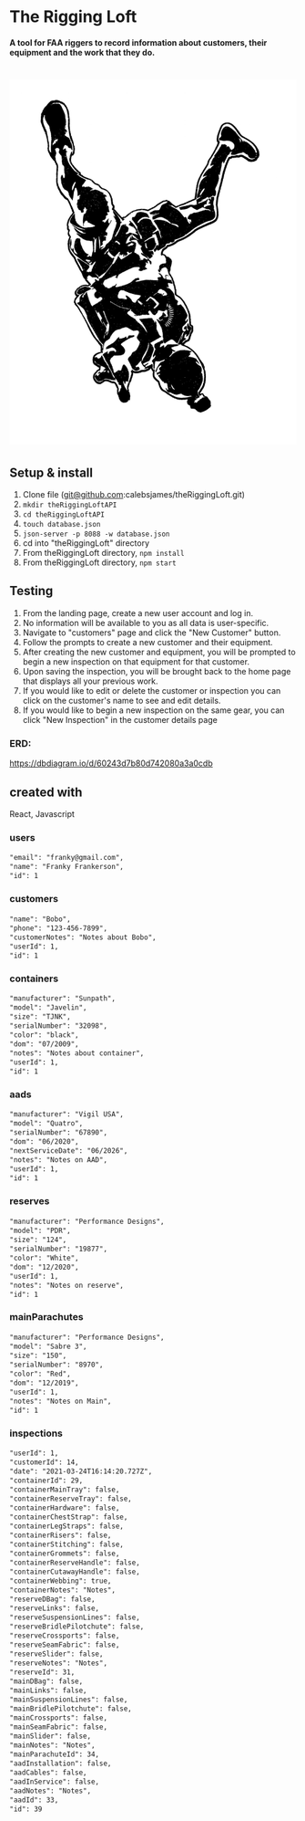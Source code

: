 # The Rigging Loft

#### A tool for FAA riggers to record information about customers, their equipment and the work that they do.

# ![theriggingloft](src/logo.png)


## Setup & install
1. Clone file (git@github.com:calebsjames/theRiggingLoft.git)
2. `mkdir theRiggingLoftAPI`
3. `cd theRiggingLoftAPI`
4. `touch database.json`
5. `json-server -p 8088 -w database.json`
6. cd into "theRiggingLoft" directory
7. From theRiggingLoft directory, `npm install`
8. From theRiggingLoft directory, `npm start`

## Testing
1. From the landing page, create a new user account and log in.
2. No information will be available to you as all data is user-specific.
3. Navigate to "customers" page and click the "New Customer" button.
4. Follow the prompts to create a new customer and their equipment.
5. After creating the new customer and equipment, you will be prompted to begin a new inspection on that equipment for that customer.
6. Upon saving the inspection, you will be brought back to the home page that displays all your previous work.
7. If you would like to edit or delete the customer or inspection you can click on the customer's name to see and edit details.
8. If you would like to begin a new inspection on the same gear, you can click "New Inspection" in the customer details page

### ERD:
https://dbdiagram.io/d/60243d7b80d742080a3a0cdb

## created with 
React, Javascript

### users
    "email": "franky@gmail.com",
    "name": "Franky Frankerson",
    "id": 1
 
### customers
    "name": "Bobo",
    "phone": "123-456-7899",
    "customerNotes": "Notes about Bobo",
    "userId": 1,
    "id": 1
  
 ### containers
    "manufacturer": "Sunpath",
    "model": "Javelin",
    "size": "TJNK",
    "serialNumber": "32098",
    "color": "black",
    "dom": "07/2009",
    "notes": "Notes about container",
    "userId": 1,
    "id": 1
  
  ### aads 
    "manufacturer": "Vigil USA",
    "model": "Quatro",
    "serialNumber": "67890",
    "dom": "06/2020",
    "nextServiceDate": "06/2026",
    "notes": "Notes on AAD",
    "userId": 1,
    "id": 1
  
  ### reserves
    "manufacturer": "Performance Designs",
    "model": "PDR",
    "size": "124",
    "serialNumber": "19877",
    "color": "White",
    "dom": "12/2020",
    "userId": 1,
    "notes": "Notes on reserve",
    "id": 1
  
  ### mainParachutes
    "manufacturer": "Performance Designs",
    "model": "Sabre 3",
    "size": "150",
    "serialNumber": "8970",
    "color": "Red",
    "dom": "12/2019",
    "userId": 1,
    "notes": "Notes on Main",
    "id": 1
  
  
### inspections
    "userId": 1,
    "customerId": 14,
    "date": "2021-03-24T16:14:20.727Z",
    "containerId": 29,
    "containerMainTray": false,
    "containerReserveTray": false,
    "containerHardware": false,
    "containerChestStrap": false,
    "containerLegStraps": false,
    "containerRisers": false,
    "containerStitching": false,
    "containerGrommets": false,
    "containerReserveHandle": false,
    "containerCutawayHandle": false,
    "containerWebbing": true,
    "containerNotes": "Notes",
    "reserveDBag": false,
    "reserveLinks": false,
    "reserveSuspensionLines": false,
    "reserveBridlePilotchute": false,
    "reserveCrossports": false,
    "reserveSeamFabric": false,
    "reserveSlider": false,
    "reserveNotes": "Notes",
    "reserveId": 31,
    "mainDBag": false,
    "mainLinks": false,
    "mainSuspensionLines": false,
    "mainBridlePilotchute": false,
    "mainCrossports": false,
    "mainSeamFabric": false,
    "mainSlider": false,
    "mainNotes": "Notes",
    "mainParachuteId": 34,
    "aadInstallation": false,
    "aadCables": false,
    "aadInService": false,
    "aadNotes": "Notes",
    "aadId": 33,
    "id": 39
